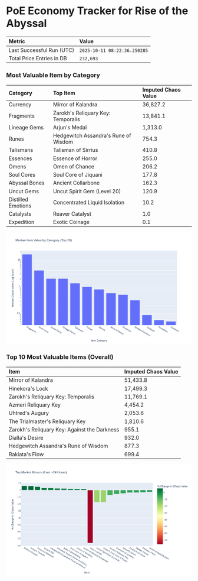 # PoE Economy Tracker for Rise of the Abyssal

<!-- START_MAINTENANCE -->
| Metric | Value |
|:---|:---|
| Last Successful Run (UTC) | `2025-10-11 08:22:36.250285` |
| Total Price Entries in DB | `232,693` |

<!-- END_MAINTENANCE -->

<!-- START_DATAFRAME_DEBUG -->
<!-- END_DATAFRAME_DEBUG -->

<!-- START_CATEGORY_ANALYSIS -->
### Most Valuable Item by Category
| Category | Top Item | Imputed Chaos Value |
| :--- | :--- | :--- |
| Currency | Mirror of Kalandra | 36,827.2 |
| Fragments | Zarokh's Reliquary Key: Temporalis | 13,841.1 |
| Lineage Gems | Arjun's Medal | 1,313.0 |
| Runes | Hedgewitch Assandra's Rune of Wisdom | 754.3 |
| Talismans | Talisman of Sirrius | 410.8 |
| Essences | Essence of Horror | 255.0 |
| Omens | Omen of Chance | 206.2 |
| Soul Cores | Soul Core of Jiquani | 177.8 |
| Abyssal Bones | Ancient Collarbone | 162.3 |
| Uncut Gems | Uncut Spirit Gem (Level 20) | 120.9 |
| Distilled Emotions | Concentrated Liquid Isolation | 10.2 |
| Catalysts | Reaver Catalyst | 1.0 |
| Expedition | Exotic Coinage | 0.1 |


![Category Analysis Chart](charts/category_analysis.png)
<!-- END_ANALYSIS -->

<!-- START_ANALYSIS -->
### Top 10 Most Valuable Items (Overall)
| Item | Imputed Chaos Value |
| :--- | :--- |
| Mirror of Kalandra | 51,433.8 |
| Hinekora's Lock | 17,499.3 |
| Zarokh's Reliquary Key: Temporalis | 11,769.1 |
| Azmeri Reliquary Key | 4,454.2 |
| Uhtred's Augury | 2,053.6 |
| The Trialmaster's Reliquary Key | 1,810.6 |
| Zarokh's Reliquary Key: Against the Darkness | 955.1 |
| Dialla's Desire | 932.0 |
| Hedgewitch Assandra's Rune of Wisdom | 877.3 |
| Rakiata's Flow | 699.4 |


![Market Movers Chart](charts/market_movers.png)
<!-- END_ANALYSIS -->
